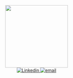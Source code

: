 <div id="header" align="center">
  
  <img src="https://media.giphy.com/media/v1.Y2lkPTc5MGI3NjExODV2enltbW05YnJqODlla3JwZDdqazRodGJjbmxsY2h5eW5uamthOSZlcD12MV9naWZzX3NlYXJjaCZjdD1n/3oKIPnAiaMCws8nOsE/giphy.gif" width="200"/>
</div>

<div id="badges" align="center">
<a href="https://www.linkedin.com/in/ahmademami">
  <img src="https://img.shields.io/badge/LinkedIn-blue?logo=linkedin&logoColor=white&style=for-the-badge" alt="Linkedin"/>
</a>
<a href="mailto:ahmademami1376@gmail.com">
  <img src="https://img.shields.io/badge/email-green?style=for-the-badge&logo=email&logoColor=white" alt="email"/>
</a>
</div>

<div id="header" align="center">
  <img src="https://komarev.com/ghpvc/?username=ahmademami97&style=flat-square&color=blue" alt=""/>
</div>




